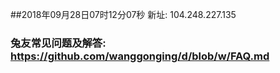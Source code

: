 ##2018年09月28日07时12分07秒 新址: 104.248.227.135
### 兔友常见问题及解答: https://github.com/wanggonging/d/blob/w/FAQ.md

